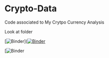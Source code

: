 # Crypto-Data


Code associated to My Crytpo Currency Analysis 

Look at folder 



[![Binder](https://mybinder.org/badge_logo.svg)]([![Binder](https://mybinder.org/badge_logo.svg)](https://mybinder.org/v2/gh/OmarElsafy/Crypto-Data-/HEAD)

[![Binder](https://mybinder.org/v2/gh/OmarElsafy/Crypto-Data-/a26b95825d5520ed39da7aae8b6c22e516ac6c64)
